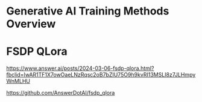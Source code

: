 # Generative AI Training Methods Overview


# FSDP QLora

https://www.answer.ai/posts/2024-03-06-fsdp-qlora.html?fbclid=IwAR1TF1X7owOaeLNzRqsc2oB7bZIU75O9h9kvRI13MSLI8z7JLHmpyWnMLHU

https://github.com/AnswerDotAI/fsdp_qlora
